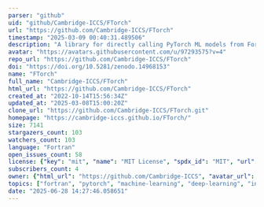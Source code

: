 ```yaml
---
parser: "github"
uid: "github/Cambridge-ICCS/FTorch"
url: "https://github.com/Cambridge-ICCS/FTorch"
timestamp: "2025-03-09 00:40:31.489506"
description: "A library for directly calling PyTorch ML models from Fortran."
avatar: "https://avatars.githubusercontent.com/u/97293575?v=4"
repo_url: "https://github.com/Cambridge-ICCS/FTorch"
doi: "https://doi.org/10.5281/zenodo.14968153"
name: "FTorch"
full_name: "Cambridge-ICCS/FTorch"
html_url: "https://github.com/Cambridge-ICCS/FTorch"
created_at: "2022-10-14T15:56:34Z"
updated_at: "2025-03-08T15:00:20Z"
clone_url: "https://github.com/Cambridge-ICCS/FTorch.git"
homepage: "https://cambridge-iccs.github.io/FTorch/"
size: 7141
stargazers_count: 103
watchers_count: 103
language: "Fortran"
open_issues_count: 58
license: {"key": "mit", "name": "MIT License", "spdx_id": "MIT", "url": "https://api.github.com/licenses/mit", "node_id": "MDc6TGljZW5zZTEz"}
subscribers_count: 4
owner: {"html_url": "https://github.com/Cambridge-ICCS", "avatar_url": "https://avatars.githubusercontent.com/u/97293575?v=4", "login": "Cambridge-ICCS", "type": "Organization"}
topics: ["fortran", "pytorch", "machine-learning", "deep-learning", "interoperability", "torch", "python", "hacktoberfest"]
date: "2025-06-28 14:27:46.058651"
---
```

